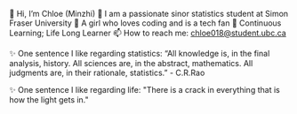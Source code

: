 👋 Hi, I’m Chloe (Minzhi)
🤩 I am a passionate sinor statistics student at Simon Fraser University
👀 A girl who loves coding and is a tech fan
🌱 Continuous Learning; Life Long Learner
📫 How to reach me: chloe018@student.ubc.ca

✨ One sentence I like regarding statistics: “All knowledge is, in the final analysis, history. All sciences are, in the abstract, mathematics. All judgments are, in their rationale, statistics.” - C.R.Rao

✨ One sentence I like regarding life: "There is a crack in everything that is how the light gets in."

<!---
MinzhiChloeHuang/MinzhiChloeHuang is a ✨ special ✨ repository because its `README.md` (this file) appears on your GitHub profile.
You can click the Preview link to take a look at your changes.
--->
